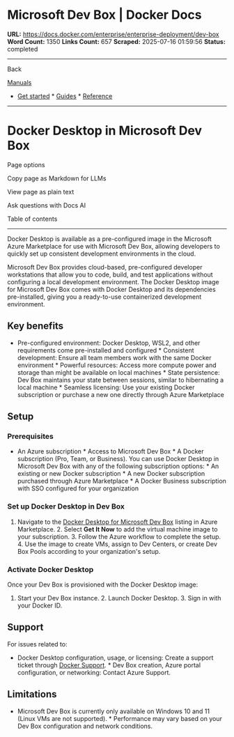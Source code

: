 # Microsoft Dev Box | Docker Docs

**URL:** https://docs.docker.com/enterprise/enterprise-deployment/dev-box
**Word Count:** 1350
**Links Count:** 657
**Scraped:** 2025-07-16 01:59:56
**Status:** completed

---

Back

[Manuals](https://docs.docker.com/manuals/)

  * [Get started](https://docs.docker.com/get-started/)   * [Guides](https://docs.docker.com/guides/)   * [Reference](https://docs.docker.com/reference/)

* * *

# Docker Desktop in Microsoft Dev Box

Page options

Copy page as Markdown for LLMs

View page as plain text

Ask questions with Docs AI

Table of contents

* * *

Docker Desktop is available as a pre-configured image in the Microsoft Azure Marketplace for use with Microsoft Dev Box, allowing developers to quickly set up consistent development environments in the cloud.

Microsoft Dev Box provides cloud-based, pre-configured developer workstations that allow you to code, build, and test applications without configuring a local development environment. The Docker Desktop image for Microsoft Dev Box comes with Docker Desktop and its dependencies pre-installed, giving you a ready-to-use containerized development environment.

## Key benefits

  * Pre-configured environment: Docker Desktop, WSL2, and other requirements come pre-installed and configured   * Consistent development: Ensure all team members work with the same Docker environment   * Powerful resources: Access more compute power and storage than might be available on local machines   * State persistence: Dev Box maintains your state between sessions, similar to hibernating a local machine   * Seamless licensing: Use your existing Docker subscription or purchase a new one directly through Azure Marketplace

## Setup

### Prerequisites

  * An Azure subscription   * Access to Microsoft Dev Box   * A Docker subscription \(Pro, Team, or Business\). You can use Docker Desktop in Microsoft Dev Box with any of the following subscription options:     * An existing or new Docker subscription     * A new Docker subscription purchased through Azure Marketplace     * A Docker Business subscription with SSO configured for your organization

### Set up Docker Desktop in Dev Box

  1. Navigate to the [Docker Desktop for Microsoft Dev Box](https://azuremarketplace.microsoft.com/en-us/marketplace/apps/dockerinc1694120899427.devbox_azuremachine?tab=Overview) listing in Azure Marketplace.   2. Select **Get It Now** to add the virtual machine image to your subscription.   3. Follow the Azure workflow to complete the setup.   4. Use the image to create VMs, assign to Dev Centers, or create Dev Box Pools according to your organization's setup.

### Activate Docker Desktop

Once your Dev Box is provisioned with the Docker Desktop image:

  1. Start your Dev Box instance.   2. Launch Docker Desktop.   3. Sign in with your Docker ID.

## Support

For issues related to:

  * Docker Desktop configuration, usage, or licensing: Create a support ticket through [Docker Support](https://hub.docker.com/support).   * Dev Box creation, Azure portal configuration, or networking: Contact Azure Support.

## Limitations

  * Microsoft Dev Box is currently only available on Windows 10 and 11 \(Linux VMs are not supported\).   * Performance may vary based on your Dev Box configuration and network conditions.